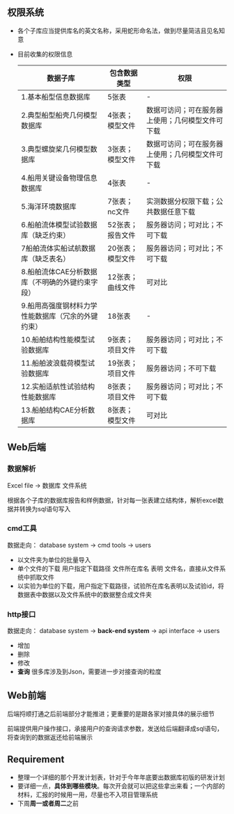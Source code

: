 ## 权限系统

- 各个子库应当提供库名的英文名称，采用蛇形命名法，做到尽量简洁且见名知意

- 目前收集的权限信息

  | 数据子库                                           | 包含数据类型     | 权限                                             |
  | -------------------------------------------------- | ---------------- | ------------------------------------------------ |
  | 1.基本船型信息数据库                               | 5张表            | -                                                |
  | 2.典型船型船壳几何模型数据库                       | 4张表；模型文件  | 数据可访问；可在服务器上使用；几何模型文件可下载 |
  | 3.典型螺旋桨几何模型数据库                         | 3张表；模型文件  | 数据可访问；可在服务器上使用；几何模型文件可下载 |
  | 4.船用关键设备物理信息数据库                       | 4张表            | -                                                |
  | 5.海洋环境数据库                                   | 7张表；nc文件    | 实测数据分权限下载；公共数据任意下载             |
  | 6.船舶流体模型试验数据库（缺乏约束）               | 52张表；报告文件 | 服务器访问；可对比；不可下载                     |
  | 7船舶流体实船试航数据库（缺乏表名）                | 20张表；模型文件 | 服务器访问；可对比；不可下载                     |
  | 8.船舶流体CAE分析数据库（不明确的外键约束字段）    | 12张表；曲线文件 | 可对比                                           |
  | 9.船用高强度钢材料力学性能数据库（冗余的外键约束） | 18张表           | -                                                |
  | 10.船舶结构性能模型试验数据库                      | 9张表；项目文件  | 服务器访问；可对比；不可下载                     |
  | 11.船舶波浪载荷模型试验数据库                      | 19张表；项目文件 | 服务器访问；不可下载                             |
  | 12.实船适航性试验结构性能数据库                    | 8张表；项目文件  | 服务器访问；可对比；不可下载                     |
  | 13.船舶结构CAE分析数据库                           | 8张表；模型文件  | 可对比                                           |

## Web后端

### 数据解析

Excel file -> 数据库 文件系统

根据各个子库的数据库报告和样例数据，针对每一张表建立结构体，解析excel数据并转换为sql语句写入

### cmd工具

数据走向： database system $\rightarrow$ cmd tools $\rightarrow$ users

- 以文件夹为单位的批量导入
- 单个文件的下载  用户指定下载路径 文件所在库名 表明 文件名，直接从文件系统中抓取文件
- 以实验为单位的下载，用户指定下载路径，试验所在库名表明以及试验id，将数据表中数据以及文件系统中的数据整合成文件夹

### http接口

数据走向： database system $\rightarrow$ **back-end system** $\rightarrow$ api interface $\rightarrow$ users

- 增加 
- 删除
- 修改
- **查询**  很多库涉及到Json，需要进一步对接查询的粒度

## Web前端

后端捋顺打通之后前端部分才能推进；更重要的是跟各家对接具体的展示细节

前端提供用户操作接口，承接用户的查询请求参数，发送给后端翻译成sql语句，将查询到的数据返还给前端展示

## Requirement

- 整理一个详细的那个开发计划表，针对于今年年底要出数据库初版的研发计划
- 要详细一点，**具体到哪些模块**。每次开会就可以把这些拿出来看；一个内部的材料，汇报的时候用一用，尽量也不入项目管理系统
- 下周**周一或者周二**之前